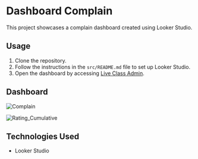 # Dashboard Complain

This project showcases a complain dashboard created using Looker Studio. 

## Usage

1. Clone the repository.
2. Follow the instructions in the `src/README.md` file to set up Looker Studio.
3. Open the dashboard by accessing [Live Class Admin](https://lookerstudio.google.com/reporting/4bbc4d61-2f60-47fb-bf36-0b98a7b12b8a).

## Dashboard

![Complain](https://github.com/fafaa710/Data-Analyst-Skolla-intern/assets/91203212/a99dd76a-71e1-417f-a112-a12f01853c46)

![Rating_Cumulative](https://github.com/fafaa710/Data-Analyst-Skolla-intern/assets/91203212/8185e21a-7dde-448e-abf1-2c3be198a0dd)

## Technologies Used

- Looker Studio
